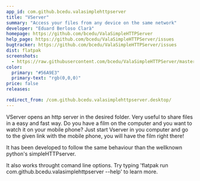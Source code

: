 ```yaml
---
app_id: com.github.bcedu.valasimplehttpserver
title: "VServer"
summary: "Access your files from any device on the same network"
developer: "Eduard Berloso Clarà"
homepage: https://github.com/bcedu/ValaSimpleHTTPServer
help_page: https://github.com/bcedu/ValaSimpleHTTPServer/issues
bugtracker: https://github.com/bcedu/ValaSimpleHTTPServer/issues
dist: flatpak
screenshots:
  - https://raw.githubusercontent.com/bcedu/ValaSimpleHTTPServer/master/data/imgs/init.png
color:
  primary: "#56A9E3"
  primary-text: "rgb(0,0,0)"
price: false
releases:

redirect_from: /com.github.bcedu.valasimplehttpserver.desktop/
---
```


<p>VServer opens an http server in the desired folder. Very useful to share files in a easy and fast way. Do you have a film on the computer and you want to watch it on your mobile phone? Just start Vserver in you computer and go to the given link with the mobile phone, you will have the film right there!</p>
<p>It has been developed to follow the same behaviour than the wellknown python's simpleHTTPserver.</p>
<p>It also works throught comand line options. Try typing 'flatpak run com.github.bcedu.valasimplehttpserver --help' to learn more.</p>